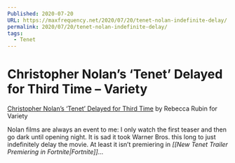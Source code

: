 ```yaml
---
Published: 2020-07-20
URL: https://maxfrequency.net/2020/07/20/tenet-nolan-indefinite-delay/
permalink: 2020/07/20/tenet-nolan-indefinite-delay/
tags:
  - Tenet
---
```

# Christopher Nolan’s ‘Tenet’ Delayed for Third Time – Variety

[Christopher Nolan’s ‘Tenet’ Delayed for Third Time](https://variety.com/2020/film/news/tenet-delayed-again-christopher-nolan-1234699068/) by Rebecca Rubin for Variety

Nolan films are always an event to me: I only watch the first teaser and then go dark until opening night. It is sad it took Warner Bros. this long to just indefinitely delay the movie. At least it isn’t premiering in *[[New Tenet Trailer Premiering in Fortnite|Fortnite]]*…